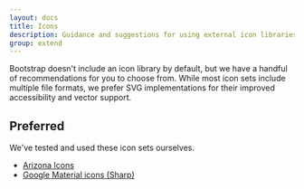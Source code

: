 ```yaml
---
layout: docs
title: Icons
description: Guidance and suggestions for using external icon libraries with Bootstrap.
group: extend
---
```


Bootstrap doesn't include an icon library by default, but we have a handful of recommendations for you to choose from. While most icon sets include multiple file formats, we prefer SVG implementations for their improved accessibility and vector support.

## Preferred

We've tested and used these icon sets ourselves.

- [Arizona Icons](https://bitbucket.org/az-digital/az-icons/src/master/)
- [Google Material icons (Sharp)](https://material.io/resources/icons/?style=sharp)
